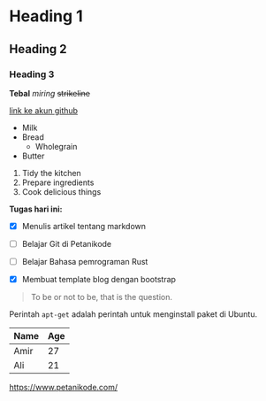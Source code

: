 # Heading 1
## Heading 2
### Heading 3


**Tebal**
*miring*
~~strikeline~~


[link ke akun github](https://www.github.com/alimuamar11/)


* Milk
* Bread
    * Wholegrain
* Butter
1. Tidy the kitchen
2. Prepare ingredients
3. Cook delicious things


**Tugas hari ini:**
- [x] Menulis artikel tentang markdown
- [ ] Belajar Git di Petanikode
- [ ] Belajar Bahasa pemrograman Rust
- [x] Membuat template blog dengan bootstrap


> To be or not to be, that is the question.


Perintah `apt-get` adalah perintah untuk menginstall paket di Ubuntu.


| Name  | Age |
| ----- | --- |
| Amir   | 27  |
| Ali	 | 21  |

https://www.petanikode.com/


